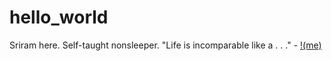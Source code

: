 # hello_world
Sriram here. Self-taught nonsleeper.
"Life is incomparable like a . . ." - <a href= "https://google.com/search?q=Bo+Burnham&amp=">!(me)</a>
